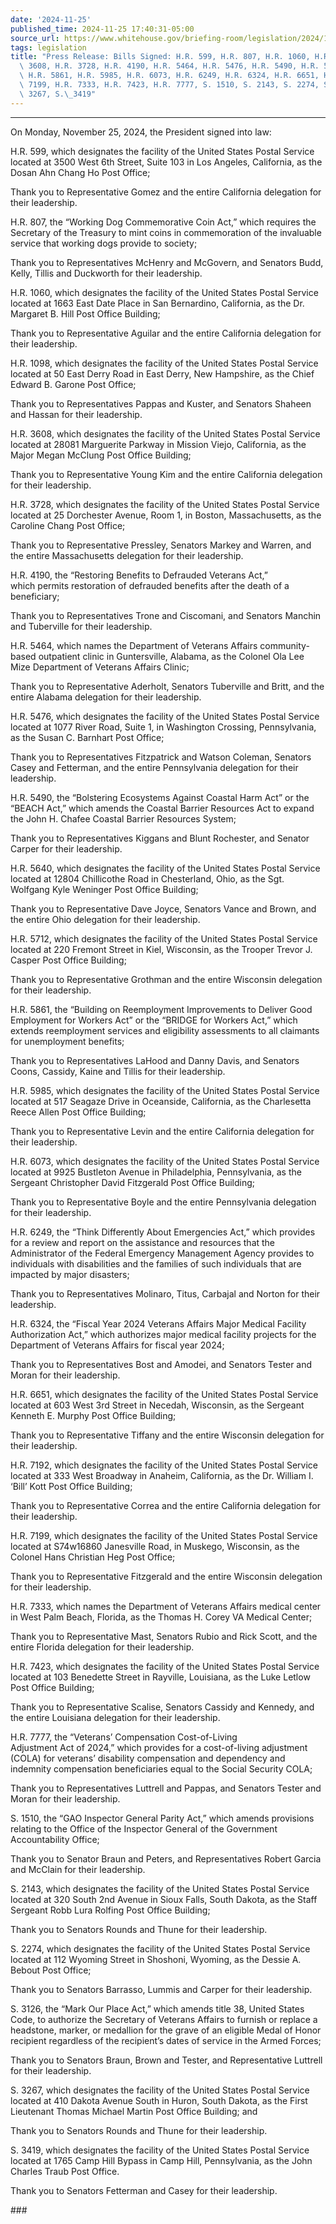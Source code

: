 ```yaml
---
date: '2024-11-25'
published_time: 2024-11-25 17:40:31-05:00
source_url: https://www.whitehouse.gov/briefing-room/legislation/2024/11/25/press-release-bills-signed-h-r-599-h-r-807-h-r-1060-h-r-1098-h-r-3608-h-r-3728-h-r-4190-h-r-5464-h-r-5476-h-r-5490-h-r-5640-h-r-5712-h-r-5861-h-r-5985-h-r-6073-h-r-624/
tags: legislation
title: "Press Release: Bills Signed: H.R. 599, H.R. 807, H.R. 1060, H.R. 1098, H.R.\
  \ 3608, H.R. 3728, H.R. 4190, H.R. 5464, H.R. 5476, H.R. 5490, H.R. 5640, H.R. 5712,\
  \ H.R. 5861, H.R. 5985, H.R. 6073, H.R. 6249, H.R. 6324, H.R. 6651, H.R. 7192, H.R.\
  \ 7199, H.R. 7333, H.R. 7423, H.R. 7777, S. 1510, S. 2143, S. 2274, S. 3126, S.\
  \ 3267, S.\_3419"
---
```

 
------------------------------------------------------------------------

On Monday, November 25, 2024, the President signed into law:

H.R. 599, which designates the facility of the United States Postal
Service located at 3500 West 6th Street, Suite 103 in Los Angeles,
California, as the Dosan Ahn Chang Ho Post Office;

Thank you to Representative Gomez and the entire California delegation
for their leadership.

H.R. 807, the “Working Dog Commemorative Coin Act,” which requires the
Secretary of the Treasury to mint coins in commemoration of the
invaluable service that working dogs provide to society;

Thank you to Representatives McHenry and McGovern, and Senators Budd,
Kelly, Tillis and Duckworth for their leadership.

H.R. 1060, which designates the facility of the United States Postal
Service located at 1663 East Date Place in San Bernardino, California,
as the Dr. Margaret B. Hill Post Office Building;

Thank you to Representative Aguilar and the entire California delegation
for their leadership.

H.R. 1098, which designates the facility of the United States Postal
Service located at 50 East Derry Road in East Derry, New Hampshire, as
the Chief Edward B. Garone Post Office;

Thank you to Representatives Pappas and Kuster, and Senators Shaheen and
Hassan for their leadership.

H.R. 3608, which designates the facility of the United States Postal
Service located at 28081 Marguerite Parkway in Mission Viejo,
California, as the Major Megan McClung Post Office Building;

Thank you to Representative Young Kim and the entire California
delegation for their leadership.

H.R. 3728, which designates the facility of the United States Postal
Service located at 25 Dorchester Avenue, Room 1, in Boston,
Massachusetts, as the Caroline Chang Post Office;

Thank you to Representative Pressley, Senators Markey and Warren, and
the entire Massachusetts delegation for their leadership.

H.R. 4190, the “Restoring Benefits to Defrauded Veterans Act,”  
which permits restoration of defrauded benefits after the death of a
beneficiary;

Thank you to Representatives Trone and Ciscomani, and Senators Manchin
and Tuberville for their leadership.

H.R. 5464, which names the Department of Veterans Affairs
community-based outpatient clinic in Guntersville, Alabama, as the
Colonel Ola Lee Mize Department of Veterans Affairs Clinic;

Thank you to Representative Aderholt, Senators Tuberville and Britt, and
the entire Alabama delegation for their leadership.

H.R. 5476, which designates the facility of the United States Postal
Service located at 1077 River Road, Suite 1, in Washington Crossing,
Pennsylvania, as the Susan C. Barnhart Post Office;

Thank you to Representatives Fitzpatrick and Watson Coleman, Senators
Casey and Fetterman, and the entire Pennsylvania delegation for their
leadership.

H.R. 5490, the “Bolstering Ecosystems Against Coastal Harm Act” or the
“BEACH Act,” which amends the Coastal Barrier Resources Act to expand
the John H. Chafee Coastal Barrier Resources System;

Thank you to Representatives Kiggans and Blunt Rochester, and Senator
Carper for their leadership.

H.R. 5640, which designates the facility of the United States Postal
Service located at 12804 Chillicothe Road in Chesterland, Ohio, as the
Sgt. Wolfgang Kyle Weninger Post Office Building;

Thank you to Representative Dave Joyce, Senators Vance and Brown, and
the entire Ohio delegation for their leadership.

H.R. 5712, which designates the facility of the United States Postal
Service located at 220 Fremont Street in Kiel, Wisconsin, as the Trooper
Trevor J. Casper Post Office Building;

Thank you to Representative Grothman and the entire Wisconsin delegation
for their leadership.

H.R. 5861, the “Building on Reemployment Improvements to Deliver Good
Employment for Workers Act” or the “BRIDGE for Workers Act,” which
extends reemployment services and eligibility assessments to all
claimants for unemployment benefits;

Thank you to Representatives LaHood and Danny Davis, and Senators Coons,
Cassidy, Kaine and Tillis for their leadership.

H.R. 5985, which designates the facility of the United States Postal
Service located at 517 Seagaze Drive in Oceanside, California, as the
Charlesetta Reece Allen Post Office Building;

Thank you to Representative Levin and the entire California delegation
for their leadership.

H.R. 6073, which designates the facility of the United States Postal
Service located at 9925 Bustleton Avenue in Philadelphia, Pennsylvania,
as the Sergeant Christopher David Fitzgerald Post Office Building;

Thank you to Representative Boyle and the entire Pennsylvania delegation
for their leadership.

H.R. 6249, the “Think Differently About Emergencies Act,” which provides
for a review and report on the assistance and resources that the
Administrator of the Federal Emergency Management Agency provides to
individuals with disabilities and the families of such individuals that
are impacted by major disasters;

Thank you to Representatives Molinaro, Titus, Carbajal and Norton for
their leadership.

H.R. 6324, the “Fiscal Year 2024 Veterans Affairs Major Medical Facility
Authorization Act,” which authorizes major medical facility projects for
the Department of Veterans Affairs for fiscal year 2024;

Thank you to Representatives Bost and Amodei, and Senators Tester and
Moran for their leadership.

H.R. 6651, which designates the facility of the United States Postal
Service located at 603 West 3rd Street in Necedah, Wisconsin, as the
Sergeant Kenneth E. Murphy Post Office Building;

Thank you to Representative Tiffany and the entire Wisconsin delegation
for their leadership.

H.R. 7192, which designates the facility of the United States Postal
Service located at 333 West Broadway in Anaheim, California, as the Dr.
William I. ‘Bill’ Kott Post Office Building;

Thank you to Representative Correa and the entire California delegation
for their leadership.

H.R. 7199, which designates the facility of the United States Postal
Service located at S74w16860 Janesville Road, in Muskego, Wisconsin, as
the Colonel Hans Christian Heg Post Office;

Thank you to Representative Fitzgerald and the entire Wisconsin
delegation for their leadership.

H.R. 7333, which names the Department of Veterans Affairs medical center
in West Palm Beach, Florida, as the Thomas H. Corey VA Medical Center;

Thank you to Representative Mast, Senators Rubio and Rick Scott, and the
entire Florida delegation for their leadership.

H.R. 7423, which designates the facility of the United States Postal
Service located at 103 Benedette Street in Rayville, Louisiana, as the
Luke Letlow Post Office Building;

Thank you to Representative Scalise, Senators Cassidy and Kennedy, and
the entire Louisiana delegation for their leadership.

H.R. 7777, the “Veterans’ Compensation Cost-of-Living  
Adjustment Act of 2024,” which provides for a cost-of-living adjustment
(COLA) for veterans’ disability compensation and dependency and
indemnity compensation beneficiaries equal to the Social Security COLA;

Thank you to Representatives Luttrell and Pappas, and Senators Tester
and Moran for their leadership.

S. 1510, the “GAO Inspector General Parity Act,” which amends provisions
relating to the Office of the Inspector General of the Government
Accountability Office;

Thank you to Senator Braun and Peters, and Representatives Robert Garcia
and McClain for their leadership.

S. 2143, which designates the facility of the United States Postal
Service located at 320 South 2nd Avenue in Sioux Falls, South Dakota, as
the Staff Sergeant Robb Lura Rolfing Post Office Building;

Thank you to Senators Rounds and Thune for their leadership.

S. 2274, which designates the facility of the United States Postal
Service located at 112 Wyoming Street in Shoshoni, Wyoming, as the
Dessie A. Bebout Post Office;

Thank you to Senators Barrasso, Lummis and Carper for their leadership.

S. 3126, the “Mark Our Place Act,” which amends title 38, United States
Code, to authorize the Secretary of Veterans Affairs to furnish or
replace a headstone, marker, or medallion for the grave of an eligible
Medal of Honor recipient regardless of the recipient’s dates of service
in the Armed Forces;

Thank you to Senators Braun, Brown and Tester, and Representative
Luttrell for their leadership.

S. 3267, which designates the facility of the United States Postal
Service located at 410 Dakota Avenue South in Huron, South Dakota, as
the First Lieutenant Thomas Michael Martin Post Office Building; and

Thank you to Senators Rounds and Thune for their leadership.

S. 3419, which designates the facility of the United States Postal
Service located at 1765 Camp Hill Bypass in Camp Hill, Pennsylvania, as
the John Charles Traub Post Office.

Thank you to Senators Fetterman and Casey for their leadership.

\###
